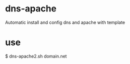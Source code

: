 # dns-apache
Automatic install and config dns and apache with template

# use
$ dns-apache2.sh domain.net

